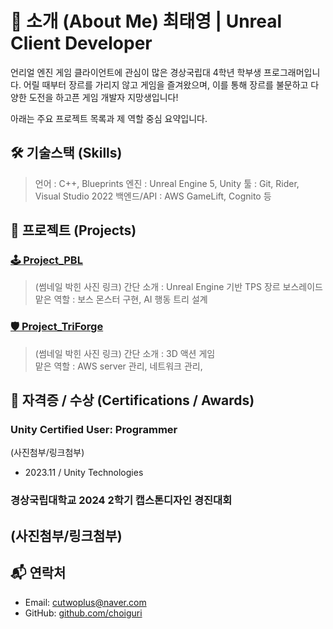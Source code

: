 # 👋 소개 (About Me) 최태영 | Unreal Client Developer

언리얼 엔진 게임 클라이언트에 관심이 많은 
경상국립대 4학년 학부생 프로그래머입니다.
어릴 때부터 장르를 가리지 않고 게임을 즐겨왔으며, 
이를 통해 장르를 불문하고 다양한 도전을 하고픈 게임 개발자 지망생입니다!


아래는 주요 프로젝트 목록과 제 역할 중심 요약입니다.

## 🛠️ 기술스택 (Skills)
> 언어 : C++, Blueprints
> 엔진 : Unreal Engine 5, Unity
> 툴 : Git, Rider, Visual Studio 2022
> 백엔드/API : AWS GameLift, Cognito 등

## 📁 프로젝트 (Projects)

### [🕹️ Project_PBL](./Project_PBL/)
> (썸네일 박힌 사진 링크)
> 간단 소개 : Unreal Engine 기반 TPS 장르 보스레이드
> 맡은 역할 : 보스 몬스터 구현, AI 행동 트리 설계

### [🛡️ Project_TriForge](./Project_TriForge/)
> (썸네일 박힌 사진 링크)
> 간단 소개 : 3D 액션 게임  
> 맡은 역할 : AWS server 관리, 네트워크 관리, 

## 📌 자격증 / 수상 (Certifications / Awards)

### Unity Certified User: Programmer
(사진첨부/링크첨부)
- 2023.11 / Unity Technologies

### 경상국립대학교 2024 2학기 캡스톤디자인 경진대회
(사진첨부/링크첨부)
---

## 📬 연락처

- Email: cutwoplus@naver.com
- GitHub: [github.com/choiguri](https://github.com/choiguri)

